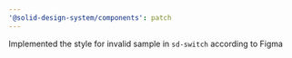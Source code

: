 ```yaml
---
'@solid-design-system/components': patch
---
```


Implemented the style for invalid sample in `sd-switch` according to Figma
